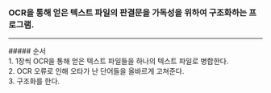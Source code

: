 ### OCR을 통해 얻은 텍스트 파일의 판결문을 가독성을 위하여 구조화하는 프로그램.
<hr>
##### 순서 
<br>1. 1장씩 OCR을 통해 얻은 텍스트 파일들을 하나의 텍스트 파일로 병합한다.<br>
2. OCR 오류로 인해 오타가 난 단어들을 올바르게 고쳐준다.<br>
3. 구조화를 한다.<br>
